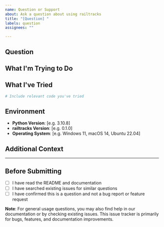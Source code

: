 ```yaml
---
name: Question or Support
about: Ask a question about using railtracks
title: "[Question] "
labels: question
assignees: ""

---
```


## Question
<!-- Ask your question clearly and concisely -->

## What I'm Trying to Do
<!-- Describe what you're trying to accomplish with railtracks -->

## What I've Tried
<!-- Describe what you've already attempted -->
<!-- Include any code examples, error messages, or approaches you've tested -->

```python
# Include relevant code you've tried
```

## Environment
<!-- Please complete the following information -->
- **Python Version**: [e.g. 3.10.8]
- **railtracks Version**: [e.g. 0.1.0]
- **Operating System**: [e.g. Windows 11, macOS 14, Ubuntu 22.04]

## Additional Context
<!-- Add any other context that might be relevant to your question -->

---

## Before Submitting
<!-- Please check the following before submitting your question -->
- [ ] I have read the README and documentation
- [ ] I have searched existing issues for similar questions
- [ ] I have confirmed this is a question and not a bug report or feature request

**Note**: For general usage questions, you may also find help in our documentation or by checking existing issues. This issue tracker is primarily for bugs, features, and documentation improvements.